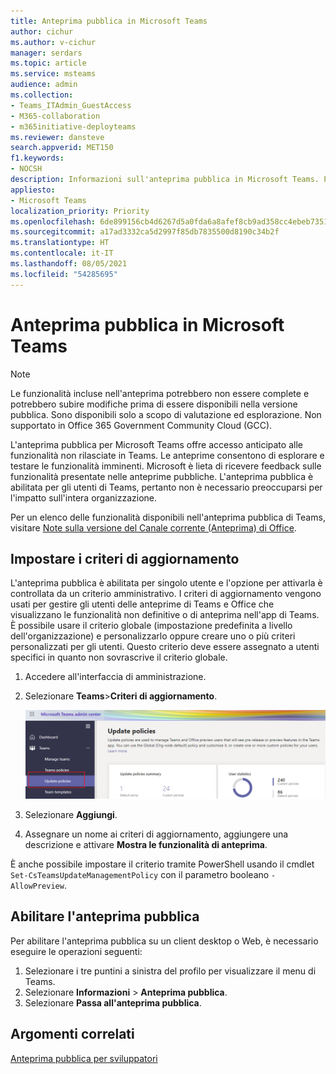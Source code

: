 ```yaml
---
title: Anteprima pubblica in Microsoft Teams
author: cichur
ms.author: v-cichur
manager: serdars
ms.topic: article
ms.service: msteams
audience: admin
ms.collection:
- Teams_ITAdmin_GuestAccess
- M365-collaboration
- m365initiative-deployteams
ms.reviewer: dansteve
search.appverid: MET150
f1.keywords:
- NOCSH
description: Informazioni sull'anteprima pubblica in Microsoft Teams. Provare le nuove funzionalità e fornire commenti e suggerimenti.
appliesto:
- Microsoft Teams
localization_priority: Priority
ms.openlocfilehash: 6de899156cb4d6267d5a0fda6a8afef8cb9ad358cc4ebeb73514b276abdb817b
ms.sourcegitcommit: a17ad3332ca5d2997f85db7835500d8190c34b2f
ms.translationtype: HT
ms.contentlocale: it-IT
ms.lasthandoff: 08/05/2021
ms.locfileid: "54285695"
---
```

# <a name="microsoft-teams-public-preview"></a>Anteprima pubblica in Microsoft Teams

> [!NOTE]
> Le funzionalità incluse nell'anteprima potrebbero non essere complete e potrebbero subire modifiche prima di essere disponibili nella versione pubblica. Sono disponibili solo a scopo di valutazione ed esplorazione. Non supportato in Office 365 Government Community Cloud (GCC).

L'anteprima pubblica per Microsoft Teams offre accesso anticipato alle funzionalità non rilasciate in Teams. Le anteprime consentono di esplorare e testare le funzionalità imminenti. Microsoft è lieta di ricevere feedback sulle funzionalità presentate nelle anteprime pubbliche. L'anteprima pubblica è abilitata per gli utenti di Teams, pertanto non è necessario preoccuparsi per l'impatto sull'intera organizzazione.

Per un elenco delle funzionalità disponibili nell'anteprima pubblica di Teams, visitare [Note sulla versione del Canale corrente (Anteprima) di Office](/officeupdates/current-channel-preview).

## <a name="set-the-update-policy"></a>Impostare i criteri di aggiornamento

L'anteprima pubblica è abilitata per singolo utente e l'opzione per attivarla è controllata da un criterio amministrativo. I criteri di aggiornamento vengono usati per gestire gli utenti delle anteprime di Teams e Office che visualizzano le funzionalità non definitive o di anteprima nell'app di Teams. È possibile usare il criterio globale (impostazione predefinita a livello dell'organizzazione) e personalizzarlo oppure creare uno o più criteri personalizzati per gli utenti. Questo criterio deve essere assegnato a utenti specifici in quanto non sovrascrive il criterio globale.

1. Accedere all'interfaccia di amministrazione.
2. Selezionare **Teams**>**Criteri di aggiornamento**.

   ![Selezionare l'opzione Aggiorna criteri](media/updatePolicies.png)

3. Selezionare **Aggiungi**.
4. Assegnare un nome ai criteri di aggiornamento, aggiungere una descrizione e attivare **Mostra le funzionalità di anteprima**.

È anche possibile impostare il criterio tramite PowerShell usando il cmdlet `Set-CsTeamsUpdateManagementPolicy` con il parametro booleano `-AllowPreview`.

## <a name="enable-public-preview"></a>Abilitare l'anteprima pubblica

Per abilitare l'anteprima pubblica su un client desktop o Web, è necessario eseguire le operazioni seguenti:

1. Selezionare i tre puntini a sinistra del profilo per visualizzare il menu di Teams.
2. Selezionare **Informazioni** > **Anteprima pubblica**.
3. Selezionare **Passa all'anteprima pubblica**.

## <a name="related-topics"></a>Argomenti correlati

[Anteprima pubblica per sviluppatori](/microsoftteams/platform/resources/dev-preview/developer-preview-intro)
